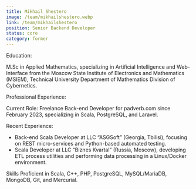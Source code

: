 ```yaml
---
title: Mikhail Shestero
image: /team/mikhailshestero.webp
link: /team/mikhailshestero
position: Senior Backend Developer
status: core
category: former
---
```


Education:

M.Sc in Applied Mathematics, specializing in Artificial Intelligence and Web-Interface from the Moscow State Institute of Electronics and Mathematics (MSIEM), Technical University Department of Mathematics Division of Cybernetics.

Professional Experience:

Current Role: Freelance Back-end Developer for padverb.com since February 2023, specializing in Scala, PostgreSQL, and Laravel.

Recent Experience:

- Back-end Scala Developer at LLC “ASGSoft” (Georgia, Tbilisi), focusing on REST micro-services and Python-based automated testing.
- Scala Developer at LLC “Biznes Kvartal” (Russia, Moscow), developing ETL process utilities and performing data processing in a Linux/Docker environment.

Skills
Proficient in Scala, C++, PHP, PostgreSQL, MySQL/MariaDB, MongoDB, Git, and Mercurial.
